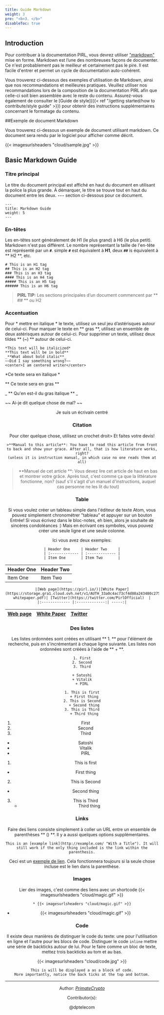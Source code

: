 ```yaml
---
title: Guide Markdown
weight: 3
pre: "<b>3. </b>"
disableToc: true
---
```


## Introduction

Pour contribuer à la documentation PIRL, vous devrez utiliser ["markdown"](https://daringfireball.net/projects/markdown/syntax) mise en forme. Markdown est l’une des nombreuses façons de documenter. Ce n'est probablement pas le meilleur et certainement pas le pire. Il est facile d'entrer  et permet un cycle de documentation auto-cohérent.

Vous trouverez ci-dessous des exemples d'utilisation de Markdown, ainsi que nos recommandations et meilleures pratiques. Veuillez utiliser nos recommandations lors de la composition de la documentation PIRL afin que celle-ci soit bien assemblée avec le reste du contenu. Assurez-vous également de consulter le [Guide de style]({{< ref "/getting started/how to contribute/style guide" >}}) pour obtenir des instructions supplémentaires concernant le formatage du contenu.

##Exemple de document Markdown

Vous trouverez ci-dessous un exemple de document utilisant markdown. Ce document sera rendu par le logiciel pour afficher comme décrit.


{{< imagesurlsheaders "cloud/sample.jpg" >}}


## Basic Markdown Guide

### Titre principal

Le titre du document principal est affiché en haut du document en utilisant la police la plus grande. À démarquer, le titre se trouve tout en haut du document entre les deux. **`---`** section ci-dessous pour ce document.

```
---
title: Markdown Guide
weight: 5
---
```

### En-têtes

Les en-têtes sont généralement de H1 (le plus grand) à H6 (le plus petit). Markdown n'est pas différent. Le nombre représentant la taille de l'en-tête est représenté par un **`#`**. simple **`#`** est équivalent à **H1**, deux **`##`** is équivalent à ** H2 **, etc.
```
# This is an H1 tag
## This is an H2 tag
### This is an H3 tag
#### This is an H4 tag
##### This is an H5 tag
###### This is an H6 tag
```

> **PIRL TIP:** Les sections principales d’un document commencent par ** ## ** ou H2

### Accentuation

Pour * mettre en italique * le texte, utilisez un seul jeu d’astérisques autour de celui-ci. Pour marquer le texte en ** gras **, utilisez un ensemble de deux astérisques autour de celui-ci. Pour supprimer un texte, utilisez deux tildes ** (~) ** autour de celui-ci.

```
*This text will be italicized*
**This text will be in bold**
_**What about bold italic**_
~~Did I say something wrong?~~
<center>I am centered writer</center>
```

*Ce texte sera en italique *

** Ce texte sera en gras **

_ ** Qu'en est-il du gras italique ** _

~~ Ai-je dit quelque chose de mal? ~~

<center> Je suis un écrivain centré </ center>

### Citation

Pour citer quelque chose, utilisez un crochet droit> Et faites votre devis!
```
>**Manual to this article**: You have to read this article from front to back and show your grace. After all, that is how literature works, right?
(unless it is instruction manual, in which case no one reads them at all)
```
>**Manuel de cet article **: Vous devez lire cet article de haut en bas et montrer votre grâce. Après tout, c'est comme ça que la littérature fonctionne, non?
(sauf s'il s'agit d'un manuel d'instructions, auquel cas personne ne les lit du tout)

### Table
Si vous voulez créer un tableau simple dans l'éditeur de texte Atom, vous pouvez simplement chronométrer "tableau" et appuyer sur un bouton Entrée! Si vous écrivez dans le bloc-notes, eh bien,
alors je souhaite de sincères condoléances :) Mais en écrivant ces symboles, vous pouvez créer une seule ligne et une seule colonne.

Ici vous avez deux exemples:


```
| Header One     | Header Two     |
| :------------- | :------------- |
| Item One       | Item Two       |
```
| Header One     | Header Two     |
| :------------- | :------------- |
| Item One       | Item Two       |



```
|[Web page](https://pirl.io/)|[White Paper](https://storage.gra1.cloud.ovh.net/v1/AUTH_33a0c4ac73cf4d88a243480c275be8ac/pirl/pirl-whitepaper.pdf)| [Twitter](https://twitter.com/PirlOfficial)  |
|:------------- |:-------------:| -----:|

```
|[Web page](https://pirl.io/)|[White Paper](https://storage.gra1.cloud.ovh.net/v1/AUTH_33a0c4ac73cf4d88a243480c275be8ac/pirl/pirl-whitepaper.pdf)| [Twitter](https://twitter.com/PirlOfficial)  |
|:------------- |:-------------:| -----:|



### Des listes

Les listes ordonnées sont créées en utilisant ** 1. ** pour l'élément de recherche, puis en s'incrémentant à chaque ligne suivante. Les listes non ordonnées sont créées à l'aide de ** + **.
```
1. First
2. Second
3. Third

+ Satoshi
+ Vitalik
+ PIRL

1. This is first
  + First thing
2. This is Second
  + Second thing
3. This is Third
  + Third thing
```

1. First
2. Second
3. Third

+ Satoshi
+ Vitalik
+ PIRL

1. This is first
  + First thing
2. This is Second
  + Second thing
3. This is Third
    + Third thing

### Links

Faire des liens consiste simplement à coller un URL entre un ensemble de parenthèses ** () **. Il y a aussi quelques options supplémentaires.

```
This is an [example link](http://example.com/ "With a Title"). It will still work if the only thing included is the link within the parenthesis.
```

Ceci est un [exemple de lien](http://example.com/ "Avec un titre "). Cela fonctionnera toujours si la seule chose incluse est le lien dans la parenthèse.

### Images


Lier des images, c'est comme des liens avec un shortcode {{< imagesurlsheaders "cloud/magic.gif" >}}

```
* {{< imagesurlsheaders "cloud/magic.gif" >}}
```

* {{< imagesurlsheaders "cloud/magic.gif" >}}


### Code

Il existe deux manières de distinguer le code du texte: une pour l'utilisation en ligne et l'autre pour les blocs de code. Distinguer le code `inline` mettre une série de backticks autour de lui. Pour le faire comme un bloc de texte, mettez trois backticks au tom et au bas.

{{< imagesurlsheaders "cloud/code.jpg" >}}


```
This is will be displayed a as a block of code.
More importantly, notice the back ticks at the top and bottom.
```

---
Author:
_[PrimateCrypto](https://twitter.com/PrimateCrypto)_


Contributor(s):  

@dptelecom
